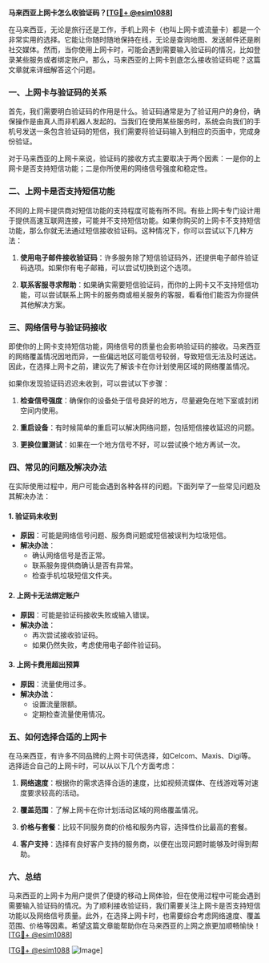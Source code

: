 **马来西亚上网卡怎么收验证码？[[TG💪+ @esim1088](https://t.me/s/esim1088)]**

在马来西亚，无论是旅行还是工作，手机上网卡（也叫上网卡或流量卡）都是一个非常实用的选择。它能让你随时随地保持在线，无论是查询地图、发送邮件还是刷社交媒体。然而，当你使用上网卡时，可能会遇到需要输入验证码的情况，比如登录某些服务或者绑定账户。那么，马来西亚的上网卡到底怎么接收验证码呢？这篇文章就来详细解答这个问题。

### 一、上网卡与验证码的关系

首先，我们需要明白验证码的作用是什么。验证码通常是为了验证用户的身份，确保操作是由真人而非机器人发起的。当我们在使用某些服务时，系统会向我们的手机号发送一条包含验证码的短信，我们需要将验证码输入到相应的页面中，完成身份验证。

对于马来西亚的上网卡来说，验证码的接收方式主要取决于两个因素：一是你的上网卡是否支持短信功能；二是你所使用的网络信号强度和稳定性。

### 二、上网卡是否支持短信功能

不同的上网卡提供商对短信功能的支持程度可能有所不同。有些上网卡专门设计用于提供高速互联网连接，可能并不支持短信功能。如果你购买的上网卡不支持短信功能，那么你就无法通过短信接收验证码。这种情况下，你可以尝试以下几种方法：

1. **使用电子邮件接收验证码**：许多服务除了短信验证码外，还提供电子邮件验证码选项。如果你有电子邮箱，可以尝试切换到这个选项。
   
2. **联系客服寻求帮助**：如果确实需要短信验证码，而你的上网卡又不支持短信功能，可以尝试联系上网卡的服务商或相关服务的客服，看看他们能否为你提供其他解决方案。

### 三、网络信号与验证码接收

即使你的上网卡支持短信功能，网络信号的质量也会影响验证码的接收。马来西亚的网络覆盖情况因地而异，一些偏远地区可能信号较弱，导致短信无法及时送达。因此，在选择上网卡之前，建议先了解该卡在你计划使用区域的网络覆盖情况。

如果你发现验证码迟迟未收到，可以尝试以下步骤：

1. **检查信号强度**：确保你的设备处于信号良好的地方，尽量避免在地下室或封闭空间内使用。
   
2. **重启设备**：有时候简单的重启可以解决网络问题，包括短信接收延迟的问题。

3. **更换位置测试**：如果在一个地方信号不好，可以尝试换个地方再试一次。

### 四、常见的问题及解决办法

在实际使用过程中，用户可能会遇到各种各样的问题。下面列举了一些常见问题及其解决办法：

#### 1. 验证码未收到

- **原因**：可能是网络信号问题、服务商问题或短信被误判为垃圾短信。
- **解决办法**：
  - 确认网络信号是否正常。
  - 联系服务提供商确认是否有异常。
  - 检查手机垃圾短信文件夹。

#### 2. 上网卡无法绑定账户

- **原因**：可能是验证码接收失败或输入错误。
- **解决办法**：
  - 再次尝试接收验证码。
  - 如果仍然失败，考虑使用电子邮件验证码。

#### 3. 上网卡费用超出预算

- **原因**：流量使用过多。
- **解决办法**：
  - 设置流量限额。
  - 定期检查流量使用情况。

### 五、如何选择合适的上网卡

在马来西亚，有许多不同品牌的上网卡可供选择，如Celcom、Maxis、Digi等。选择适合自己的上网卡时，可以从以下几个方面考虑：

1. **网络速度**：根据你的需求选择合适的速度，比如视频流媒体、在线游戏等对速度要求较高的活动。
   
2. **覆盖范围**：了解上网卡在你计划活动区域的网络覆盖情况。

3. **价格与套餐**：比较不同服务商的价格和服务内容，选择性价比最高的套餐。

4. **客户支持**：选择有良好客户支持的服务商，以便在出现问题时能够及时得到帮助。

### 六、总结

马来西亚的上网卡为用户提供了便捷的移动上网体验，但在使用过程中可能会遇到需要输入验证码的情况。为了顺利接收验证码，我们需要关注上网卡是否支持短信功能以及网络信号质量。此外，在选择上网卡时，也需要综合考虑网络速度、覆盖范围、价格等因素。希望这篇文章能帮助你在马来西亚的上网之旅更加顺畅愉快！[[TG💪+ @esim1088](https://t.me/s/esim1088)]

[[TG💪+ @esim1088](https://t.me/s/esim1088) ![Image](https://i.postimg.cc/4NQfJmqS/Snipaste-2025-05-13-00-14-12.png)]